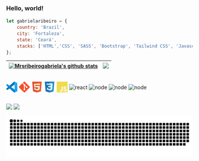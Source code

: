 ### Hello, world!

```javascript
let gabrielaribeiro = {
    country: 'Brazil',
    city: 'Fortaleza',
    state: 'Ceará',
    stacks: ['HTML','CSS', 'SASS', 'Bootstrap', 'Tailwind CSS', 'Javascript', 'React', 'Redux', 'Node JS', 'Jest', 'Cypress']
};
```

| <a href="https://github.com/anuraghazra/github-readme-stats"><img align="center" src="https://github-readme-stats.vercel.app/api?username=mrsribeirogabriela&theme=github_dark&hide=contribs,issues&show_icons=true&include_all_commits=true&hide_border=true&rank_icon=github" alt="Mrsribeirogabriela's github stats" /></a> | <a href="https://github.com/anuraghazra/github-readme-stats"><img align="center" src="https://github-readme-stats.vercel.app/api/top-langs/?username=mrsribeirogabriela&theme=github_dark&layout=compact&hide=html,jupyter%20notebook,css&hide_border=true&langs_count=6" /></a> |
| ------------- | ------------- |

 <div style="display: inline_block"><br>
 <img align="center" alt="vscode" height="30" width="30" src="https://raw.githubusercontent.com/devicons/devicon/9f4f5cdb393299a81125eb5127929ea7bfe42889/icons/vscode/vscode-original.svg">
  <img align="center" alt="git" title="Git" height="30" width="30" src="https://raw.githubusercontent.com/devicons/devicon/9f4f5cdb393299a81125eb5127929ea7bfe42889/icons/git/git-plain.svg">
  <img align="center" alt="HTML" height="30" width="30" src="https://raw.githubusercontent.com/devicons/devicon/master/icons/html5/html5-original.svg">
  <img align="center" alt="CSS" height="30" width="30" src="https://raw.githubusercontent.com/devicons/devicon/master/icons/css3/css3-original.svg">
  <img align="center" alt="Js" height="30" width="30" src="https://raw.githubusercontent.com/devicons/devicon/master/icons/javascript/javascript-plain.svg">
  <img align="center" alt="react" title="ReactJs" height="30" width="32" src="https://seeklogo.com/images/R/react-logo-7B3CE81517-seeklogo.com.png">
  <img align="center" alt="node" title="NodeJs" height="30" width="27" src="https://seeklogo.com/images/N/nodejs-logo-FBE122E377-seeklogo.com.png">
  <img align="center" alt="node" title="JEST" height="30" width="30" src="https://seeklogo.com/images/J/jest-logo-F9901EBBF7-seeklogo.com.png">
  <img align="center" alt="node" title="SN" width="50" src="https://seeklogo.com/images/S/servicenow-logo-D344FACC10-seeklogo.com.png">
</div>

  
  ##
  
  <div>
  <a href = "mailto:mrsribeirogabriela@gmail.com"><img src="https://img.shields.io/badge/-Gmail-%23333?style=for-the-badge&logo=gmail&logoColor=white" target="_blank"></a>
  <a href="https://www.linkedin.com/in/mrsribeirogabriela/" target="_blank"><img src="https://img.shields.io/badge/-LinkedIn-%230077B5?style=for-the-badge&logo=linkedin&logoColor=white" target="_blank"></a> 
    
  
  ![Snake animation](https://github.com/MrsRibeiroGabriela/mrsribeirogabriela/blob/output/github-contribution-grid-snake.svg)
  </div>
  
  <p align="center"> 
